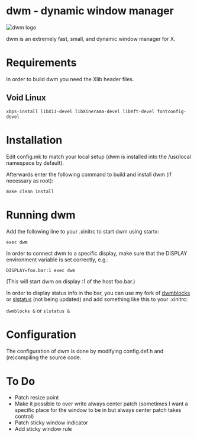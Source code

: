 # dwm - dynamic window manager
![dwm logo](dwm.png)

dwm is an extremely fast, small, and dynamic window manager for X.


# Requirements
In order to build dwm you need the Xlib header files.
## Void Linux
  `xbps-install libX11-devel libXinerama-devel libXft-devel fontconfig-devel`

# Installation
Edit config.mk to match your local setup (dwm is installed into
the /usr/local namespace by default).

Afterwards enter the following command to build and install dwm (if
necessary as root):

`make clean install`

# Running dwm
Add the following line to your .xinitrc to start dwm using startx:

`exec dwm`

In order to connect dwm to a specific display, make sure that
the DISPLAY environment variable is set correctly, e.g.:

`DISPLAY=foo.bar:1 exec dwm`

(This will start dwm on display :1 of the host foo.bar.)

In order to display status info in the bar, you can use my fork of [dwmblocks](https://github.com/salahdin-ahmed/dwmblocks) or [slstatus](https://github.com/salahdin-ahmed/slstatus) (not being updated) and add something like this to your .xinitrc:

`dwmblocks &`
or
`slstatus &`

# Configuration
The configuration of dwm is done by modifying config.def.h
and (re)compiling the source code.


# To Do
- Patch resize point
- Make it possible to over write always center patch (sometimes I want a specific place for the window to be in but always center patch takes control)
- Patch sticky window indicator
- Add sticky window rule
